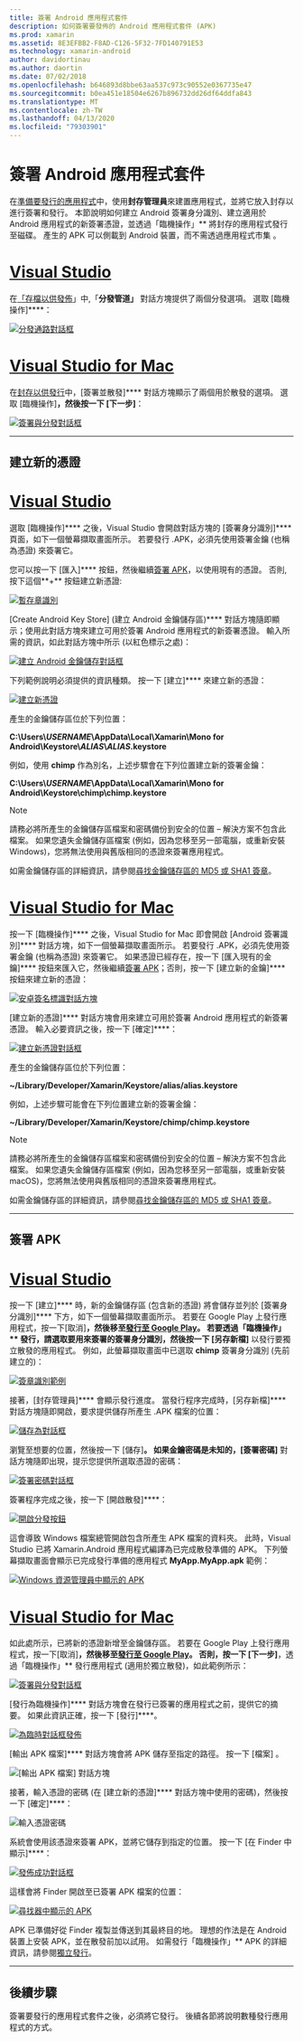```yaml
---
title: 簽署 Android 應用程式套件
description: 如何簽署要發佈的 Android 應用程式套件 (APK)
ms.prod: xamarin
ms.assetid: 8E3EFBB2-F8AD-C126-5F32-7FD140791E53
ms.technology: xamarin-android
author: davidortinau
ms.author: daortin
ms.date: 07/02/2018
ms.openlocfilehash: b646893d8bbe63aa537c973c90552e0367735e47
ms.sourcegitcommit: b0ea451e18504e6267b896732dd26df64ddfa843
ms.translationtype: MT
ms.contentlocale: zh-TW
ms.lasthandoff: 04/13/2020
ms.locfileid: "79303901"
---
```

# <a name="signing-the-android-application-package"></a>簽署 Android 應用程式套件

在[準備要發行的應用程式](~/android/deploy-test/release-prep/index.md)中，使用**封存管理員**來建置應用程式，並將它放入封存以進行簽署和發行。 本節說明如何建立 Android 簽署身分識別、建立適用於 Android 應用程式的新簽署憑證，並透過「臨機操作」** 將封存的應用程式發行至磁碟。 產生的 APK 可以側載到 Android 裝置，而不需透過應用程式市集 。

# <a name="visual-studio"></a>[Visual Studio](#tab/windows)

在[「存檔以供發佈](~/android/deploy-test/release-prep/index.md#archive)」中,「**分發管道」** 對話方塊提供了兩個分發選項。 選取 [臨機操作]****：

[![分發通路對話框](images/vs/01-distribution-channel-sml.png)](images/vs/01-distribution-channel.png#lightbox)

# <a name="visual-studio-for-mac"></a>[Visual Studio for Mac](#tab/macos)

在[封存以供發行](~/android/deploy-test/release-prep/index.md#archive)中，[簽署並散發]**** 對話方塊顯示了兩個用於散發的選項。 選取 [臨機操作]****，然後按一下 [下一步]****：

[![簽署與分發對話框](images/xs/01-select-ad-hoc-sml.png)](images/xs/01-select-ad-hoc.png#lightbox)

-----

<a name="newcertvs" />
<a name="newcert" />
<a name="newcertxs" />

## <a name="create-a-new-certificate"></a>建立新的憑證

# <a name="visual-studio"></a>[Visual Studio](#tab/windows)

選取 [臨機操作]**** 之後，Visual Studio 會開啟對話方塊的 [簽署身分識別]**** 頁面，如下一個螢幕擷取畫面所示。 若要發行 .APK，必須先使用簽署金鑰 (也稱為憑證) 來簽署它。

您可以按一下 [匯入]**** 按鈕，然後繼續[簽署 APK](#sign-the-apk)，以使用現有的憑證。 否則,按下這個**+** 按鈕建立新憑證:

[![暫存章識別](images/vs/02-ad-hoc-signing-identity-vs-sml.png)](images/vs/02-ad-hoc-signing-identity-vs.png#lightbox)

[Create Android Key Store] \(建立 Android 金鑰儲存區\)**** 對話方塊隨即顯示；使用此對話方塊來建立可用於簽署 Android 應用程式的新簽署憑證。 輸入所需的資訊，如此對話方塊中所示 (以紅色標示之處)：

[![建立 Android 金鑰儲存對話框](images/vs/03-create-android-key-store-vs-sml.png)](images/vs/03-create-android-key-store-vs.png#lightbox)

下列範例說明必須提供的資訊種類。 按一下 [建立]**** 來建立新的憑證：

[![建立新憑證](images/vs/04-key-store-example-vs-sml.png)](images/vs/04-key-store-example-vs.png#lightbox)

產生的金鑰儲存區位於下列位置：

**C:\\Users\\*USERNAME*\\AppData\\Local\\Xamarin\\Mono for Android\\Keystore\\*ALIAS*\\*ALIAS*.keystore**

例如，使用 **chimp** 作為別名，上述步驟會在下列位置建立新的簽署金鑰：

**C:\\Users\\*USERNAME*\\AppData\\Local\\Xamarin\\Mono for Android\\Keystore\\chimp\\chimp.keystore**

> [!NOTE]
> 請務必將所產生的金鑰儲存區檔案和密碼備份到安全的位置 &ndash; 解決方案不包含此檔案。 如果您遺失金鑰儲存區檔案 (例如，因為您移至另一部電腦，或重新安裝 Windows)，您將無法使用與舊版相同的憑證來簽署應用程式。

如需金鑰儲存區的詳細資訊，請參閱[尋找金鑰儲存區的 MD5 或 SHA1 簽章](~/android/deploy-test/signing/keystore-signature.md)。

# <a name="visual-studio-for-mac"></a>[Visual Studio for Mac](#tab/macos)

按一下 [臨機操作]**** 之後，Visual Studio for Mac 即會開啟 [Android 簽署識別]**** 對話方塊，如下一個螢幕擷取畫面所示。 若要發行 .APK，必須先使用簽署金鑰 (也稱為憑證) 來簽署它。 如果憑證已經存在，按一下 [匯入現有的金鑰]**** 按鈕來匯入它，然後繼續[簽署 APK](#sign-the-apk)；否則，按一下 [建立新的金鑰]**** 按鈕來建立新的憑證：

[![安卓簽名標識對話方塊](images/xs/02-android-signing-identity-sml.png)](images/xs/02-android-signing-identity.png#lightbox)

[建立新的憑證]**** 對話方塊會用來建立可用於簽署 Android 應用程式的新簽署憑證。 輸入必要資訊之後，按一下 [確定]****：

[![建立新憑證對話框](images/xs/03-create-new-certificate-sml.png)](images/xs/03-create-new-certificate.png#lightbox)

產生的金鑰儲存區位於下列位置：

**~/Library/Developer/Xamarin/Keystore/alias/alias.keystore**

例如，上述步驟可能會在下列位置建立新的簽署金鑰：

**~/Library/Developer/Xamarin/Keystore/chimp/chimp.keystore**

> [!NOTE]
> 請務必將所產生的金鑰儲存區檔案和密碼備份到安全的位置 &ndash; 解決方案不包含此檔案。 如果您遺失金鑰儲存區檔案 (例如，因為您移至另一部電腦，或重新安裝 macOS)，您將無法使用與舊版相同的憑證來簽署應用程式。

如需金鑰儲存區的詳細資訊，請參閱[尋找金鑰儲存區的 MD5 或 SHA1 簽章](~/android/deploy-test/signing/keystore-signature.md)。

-----

## <a name="sign-the-apk"></a>簽署 APK

# <a name="visual-studio"></a>[Visual Studio](#tab/windows)

按一下 [建立]**** 時，新的金鑰儲存區 (包含新的憑證) 將會儲存並列於 [簽署身分識別]**** 下方，如下一個螢幕擷取畫面所示。 若要在 Google Play 上發行應用程式，按一下[取消]****，然後移至[發行至 Google Play](~/android/deploy-test/publishing/publishing-to-google-play/index.md)。
若要透過「臨機操作」** 發行，請選取要用來簽署的簽署身分識別，然後按一下 [另存新檔]**** 以發行要獨立散發的應用程式。 例如，此螢幕擷取畫面中已選取 **chimp** 簽署身分識別 (先前建立的)：

[![簽章識別範例](images/vs/05-save-as-vs-sml.png)](images/vs/05-save-as-vs.png#lightbox)

接著，[封存管理員]**** 會顯示發行進度。 當發行程序完成時，[另存新檔]**** 對話方塊隨即開啟，要求提供儲存所產生 .APK 檔案的位置：

[![儲存為對話框](images/vs/06-save-as-dialog-vs-sml.png)](images/vs/06-save-as-dialog-vs.png#lightbox)

瀏覽至想要的位置，然後按一下 [儲存]****。 如果金鑰密碼是未知的，[簽署密碼]**** 對話方塊隨即出現，提示您提供所選取憑證的密碼：

[![簽署密碼對話框](images/vs/07-signing-password-vs-sml.png)](images/vs/07-signing-password-vs.png#lightbox)

簽署程序完成之後，按一下 [開啟散發]****：

[![開啟分發按鈕](images/vs/08-open-distribution-sml.png)](images/vs/08-open-distribution.png#lightbox)

這會導致 Windows 檔案總管開啟包含所產生 APK 檔案的資料夾。 此時，Visual Studio 已將 Xamarin.Android 應用程式編譯為已完成散發準備的 APK。
下列螢幕擷取畫面會顯示已完成發行準備的應用程式 **MyApp.MyApp.apk** 範例：

[![Windows 資源管理員中顯示的 APK](images/vs/09-generated-app-vs-sml.png)](images/vs/09-generated-app-vs.png#lightbox)

# <a name="visual-studio-for-mac"></a>[Visual Studio for Mac](#tab/macos)

如此處所示，已將新的憑證新增至金鑰儲存區。 若要在 Google Play 上發行應用程式，按一下[取消]****，然後移至[發行至 Google Play](~/android/deploy-test/publishing/publishing-to-google-play/index.md)。
否則，按一下 [下一步]****，透過「臨機操作」** 發行應用程式 (適用於獨立散發)，如此範例所示：

[![簽署與分發對話框](images/xs/04-select-identity-sml.png)](images/xs/04-select-identity.png#lightbox)

[發行為臨機操作]**** 對話方塊會在發行已簽署的應用程式之前，提供它的摘要。 如果此資訊正確，按一下 [發行]****。

[![為臨時對話框發佈](images/xs/05-publish-ad-hoc-sml.png)](images/xs/05-publish-ad-hoc.png#lightbox)

[輸出 APK 檔案]**** 對話方塊會將 APK 儲存至指定的路徑。 按一下 [檔案]  。

![[輸出 APK 檔案] 對話方塊](images/xs/06-output-apk-file.png)

接著，輸入憑證的密碼 (在 [建立新的憑證]**** 對話方塊中使用的密碼)，然後按一下 [確定]****：

![輸入憑證密碼](images/xs/07-signing-certificate.png)

系統會使用該憑證來簽署 APK，並將它儲存到指定的位置。 按一下 [在 Finder 中顯示]****：

[![發佈成功對話框](images/xs/08-app-is-ready-sml.png)](images/xs/08-app-is-ready.png#lightbox)

這樣會將 Finder 開啟至已簽署 APK 檔案的位置：

[![尋找器中顯示的 APK](images/xs/09-show-in-finder-sml.png)](images/xs/09-show-in-finder.png#lightbox)

APK 已準備好從 Finder 複製並傳送到其最終目的地。 理想的作法是在 Android 裝置上安裝 APK，並在散發前加以試用。 如需發行「臨機操作」** APK 的詳細資訊，請參閱[獨立發行](~/android/deploy-test/publishing/publishing-independently.md)。

-----

## <a name="next-steps"></a>後續步驟

簽署要發行的應用程式套件之後，必須將它發行。 後續各節將說明數種發行應用程式的方式。
